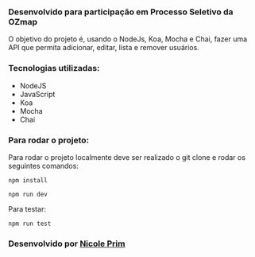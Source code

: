 ### Desenvolvido para participação em Processo Seletivo da OZmap

O objetivo do projeto é, usando o NodeJs, Koa, Mocha e Chai, fazer uma API que permita adicionar, editar, lista e remover usuários.

### Tecnologias utilizadas:

- NodeJS
- JavaScript
- Koa
- Mocha
- Chai

### Para rodar o projeto:

Para rodar o projeto localmente deve ser realizado o git clone e rodar os seguintes comandos:
```
npm install 
```
```
npm run dev
```
Para testar:
```
npm run test
```

### Desenvolvido por <a href="https://www.linkedin.com/in/nicole-prim-478b6822b/"> Nicole Prim </a>
